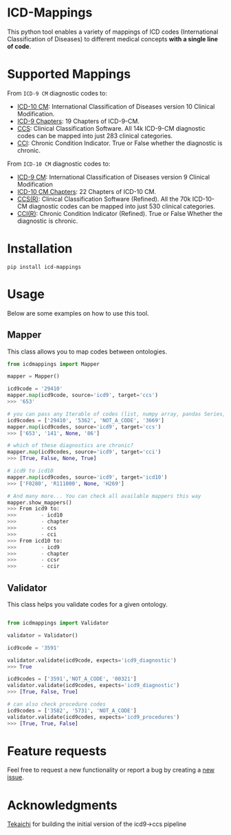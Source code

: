 # ICD-Mappings
This python tool enables a variety of mappings of ICD codes (International Classification of Diseases) to different medical concepts **with a single line of code**. 

# Supported Mappings

From `ICD-9 CM` diagnostic codes to:
- [ICD-10 CM](https://www.nber.org/research/data/icd-9-cm-and-icd-10-cm-and-icd-10-pcs-crosswalk-or-general-equivalence-mappings): International Classification of Diseases version 10 Clinical Modification.
- [ICD-9 Chapters](https://icd.codes/icd9cm): 19 Chapters of ICD-9-CM.
- [CCS](https://hcup-us.ahrq.gov/toolssoftware/ccs/ccs.jsp): Clinical Classification Software. All 14k ICD-9-CM diagnostic codes can be mapped into just 283 clinical categories.
- [CCI](https://hcup-us.ahrq.gov/toolssoftware/chronic/chronic.jsp): Chronic Condition Indicator. True or False whether the diagnostic is chronic.

From `ICD-10 CM` diagnostic codes to:
- [ICD-9 CM](https://www.nber.org/research/data/icd-9-cm-and-icd-10-cm-and-icd-10-pcs-crosswalk-or-general-equivalence-mappings): International Classification of Diseases version 9 Clinical Modification
- [ICD-10 CM Chapters](https://icd.who.int/browse10/2010/en): 22 Chapters of ICD-10 CM.
- [CCS(R)](https://hcup-us.ahrq.gov/toolssoftware/ccsr/ccs_refined.jsp): Clinical Classification Software (Refined). All the 70k ICD-10-CM diagnostic codes can be mapped into just 530 clinical categories.
- [CCI(R)](https://hcup-us.ahrq.gov/toolssoftware/chronic_icd10/chronic_icd10.jsp): Chronic Condition Indicator (Refined). True or False Whether the diagnostic is chronic.

# Installation

`pip install icd-mappings`

# Usage
Below are some examples on how to use this tool.

## Mapper
This class allows you to map codes between ontologies.

```python
from icdmappings import Mapper

mapper = Mapper()

icd9code = '29410' 
mapper.map(icd9code, source='icd9', target='ccs')
>>> '653'

# you can pass any Iterable of codes (list, numpy array, pandas Series, you name it)
icd9codes = ['29410', '5362', 'NOT_A_CODE', '3669']
mapper.map(icd9codes, source='icd9', target='ccs')
>>> ['653', '141', None, '86']

# which of these diagnostics are chronic?
mapper.map(icd9codes, source='icd9', target='cci')
>>> [True, False, None, True]

# icd9 to icd10
mapper.map(icd9codes, source='icd9', target='icd10')
>>> ['F0280', 'R111000', None, 'H269']

# And many more... You can check all available mappers this way
mapper.show_mappers()
>>> From icd9 to:
>>>        - icd10
>>>        - chapter
>>>        - ccs
>>>        - cci
>>> From icd10 to:
>>>        - icd9
>>>        - chapter
>>>        - ccsr
>>>        - ccir
```
## Validator
This class helps you validate codes for a given ontology.

```python

from icdmappings import Validator

validator = Validator()

icd9code = '3591'

validator.validate(icd9code, expects='icd9_diagnostic')
>>> True

icd9codes = ['3591','NOT_A_CODE', '00321']
validator.validate(icd9codes, expects='icd9_diagnostic')
>>> [True, False, True]

# can also check procedure codes
icd9codes = ['3582', '5731', 'NOT_A_CODE']
validator.validate(icd9codes, expects='icd9_procedures')
>>> [True, True, False]
```
# Feature requests

Feel free to request a new functionality or report a bug by creating a [new issue](https://github.com/snovaisg/ICD-Mappings/issues).


# Acknowledgments

[Tekaichi](https://github.com/Tekaichi) for building the initial version of the icd9->ccs pipeline
